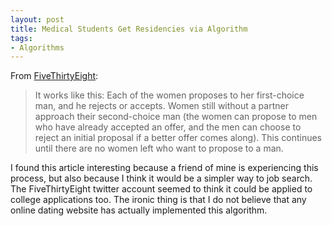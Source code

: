 ```yaml
---
layout: post
title: Medical Students Get Residencies via Algorithm
tags: 
- Algorithms
---
```

From [FiveThirtyEight](http://fivethirtyeight.com/features/another-34000-people-are-about-to-put-their-future-in-the-hands-of-an-algorithm/):
>It works like this: Each of the women proposes to her first-choice man, and he rejects or accepts. Women still without a partner approach their second-choice man (the women can propose to men who have already accepted an offer, and the men can choose to reject an initial proposal if a better offer comes along). This continues until there are no women left who want to propose to a man.

I found this article interesting because a friend of mine is experiencing this process, but also because I think it would be a simpler way to job search. The FiveThirtyEight twitter account seemed to think it could be applied to college applications too. The ironic thing is that I do not believe that any online dating website has actually implemented this algorithm.
